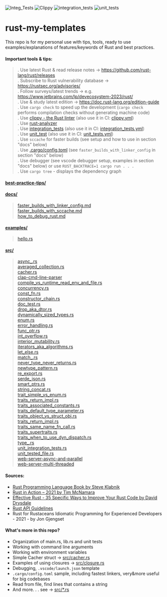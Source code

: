 ![Integ_Tests](https://github.com/gsimsekfb/my_rust_lib/actions/workflows/run_all_tests.yml/badge.svg)
![Clippy](https://github.com/gsimsekfb/my_rust_lib/actions/workflows/clippy.yml/badge.svg)
![integration_tests](https://github.com/gsimsekfb/my_rust_lib/actions/workflows/integration_tests.yml/badge.svg)
![unit_tests](https://github.com/gsimsekfb/my_rust_lib/actions/workflows/unit_tests.yml/badge.svg)

# rust-my-templates

This repo is for my personal use with tips, tools, ready to use examples/explanations of features/keywords of Rust and best practices.  

#### Important tools & tips:
> . Use latest Rust & read release notes -> https://github.com/rust-lang/rust/releases  
> . Subscribe to Rust vulnerability database -> https://rustsec.org/advisories/  
> . Follow surveys/latest trends -> e.g. https://www.jetbrains.com/lp/devecosystem-2023/rust/  
> . Use & study latest edition -> https://doc.rust-lang.org/edition-guide  
> . Use `cargo check` to speed up the development (`cargo check` performs compilation checks without generating machine code)  
> . Use [clippy - the Rust linter](https://github.com/rust-lang/rust-clippy) (also use it in CI: [clippy.yml](.github/workflows/clippy.yml))  
> . Use [rust-analyzer](https://github.com/rust-lang/rust-analyzer)  
> . Use [integration_tests](src/unit_integration_tests.rs) (also use it in CI: [integration_tests.yml](.github/workflows/integration_tests.yml))   
> . Use [unit_test](src/unit_tested_file.rs) (also use it in CI: [unit_tests.yml](.github/workflows/unit_tests.yml))   
> . Use `sccache` for faster builds (see setup and how to use in section "docs" below)  
> . Use [.cargo/config.toml](.cargo/config.toml) (see `faster_builds_with_linker_config` in section "docs" below)  
> . Use debugger (see vscode debugger setup, examples in section "docs" below) or use `RUST_BACKTRACE=1 cargo run . . .`  
> . Use `cargo tree` - displays the dependency graph  

#### [best-practice-tips/](best-practices)  

#### [docs/](docs)  
> [faster_builds_with_linker_config.md](docs/faster_builds_with_linker_config.md)   
> [faster_builds_with_sccache.md](docs/faster_builds_with_sccache.md)  
> [how_to_debug_rust.md](docs/how_to_debug_rust.md)  

#### [examples/](examples)  
> [hello.rs](examples/hello.rs)  

#### [src/](src)  
> [async_.rs](src/async_.rs)  
> [averaged_collection.rs](src/averaged_collection.rs)  
> [cacher.rs](src/cacher.rs)  
> [clap-cmd-line-parser](src/clap-cmd-line-parser)  
> [compile_vs_runtime_read_env_and_file.rs](src/compile_vs_runtime_read_env_and_file.rs)  
> [concurrency.rs](src/concurrency.rs)  
> [const_fn.rs](src/const_fn.rs)  
> [constructor_chain.rs](src/ctor_chain.rs)  
> [doc_test.rs](src/doc_test.rs)  
> [drop_aka_dtor.rs](src/drop_aka_dtor.rs)  
> [dynamically_sized_types.rs](src/dynamically_sized_types.rs)  
> [enum.rs](src/enum.rs)  
> [error_handling.rs](src/error_handling.rs)  
> [func_ptr.rs](src/func_ptr.rs)  
> [int_overflow.rs](src/int_overflow.rs)  
> [interior_mutability.rs](src/interior_mutability.rs)  
> [iterators_aka_algorithms.rs](src/iterators_aka_algorithms.rs)  
> [let_else.rs](src/let_else.rs)  
> [match_.rs](src/match_.rs)  
> [never_type_never_returns.rs](src/never_type_never_returns.rs)  
> [newtype_pattern.rs](src/newtype_pattern.rs)  
> [re_export.rs](src/re_export.rs)  
> [serde_json.rs](src/serde_json.rs)  
> [smart_ptrs.rs](src/smart_ptrs.rs)  
> [string_concat.rs](src/string_concat.rs)  
> [trait_simple_vs_enum.rs](src/trait_simple_vs_enum.rs)  
> [traits_return_impl.rs](src/traits_return_impl.rs)  
> [traits_associated_constants.rs](src/traits_associated_constants.rs)  
> [traits_default_type_parameter.rs](src/traits_default_type_parameter.rs)    
> [traits_object_vs_struct_obj.rs](src/traits_object_vs_struct_obj.rs)  
> [traits_return_impl.rs](src/traits_return_impl.rs)  
> [traits_same_name_fn_call.rs](src/traits_same_name_fn_call.rs)    
> [traits_supertraits.rs](src/traits_supertraits.rs)  
> [traits_when_to_use_dyn_dispatch.rs](src/traits_when_to_use_dyn_dispatch.rs)      
> [type_.rs](src/type_.rs)    
> [unit_integration_tests.rs](src/unit_integration_tests.rs)   
> [unit_tested_file.rs](src/unit_tested_file.rs)   
> [web-server-async-and-parallel](src/web-server-async-and-parallel)    
> [web-server-multi-threaded](src/web-server-multi-threaded)   


#### Sources:  
- [Rust Programming Language Book by Steve Klabnik](https://doc.rust-lang.org/book/)
- [Rust in Action – 2021 by Tim McNamara](https://www.amazon.ca/Rust-in-Action/dp/1617294551)
- [Effective Rust - 35 Specific Ways to Improve Your Rust Code by David Drysdale](https://www.lurklurk.org/effective-rust/)
- [Rust API Guidelines](https://rust-lang.github.io/api-guidelines/about.html)
- Rust for Rustaceans Idiomatic Programming for Experienced Developers - 2021 - by Jon Gjengset


#### What's more in this repo?  
- Organization of main.rs, lib.rs and unit tests
- Working with command line arguments
- Working with environment variables
- Simple Cacher struct -> [src/cacher.rs](src/cacher.rs)
- Examples of using closures -> [src/closure.rs](src/closure.rs)
- Debugging, `.vscode/launch.json` template
- `.cargo/config.toml` sample, including fastest linkers, very&more useful for big codebases
- Read from file, find lines that contains a string
- And more. . . see -> [src/*.rs](src/)
